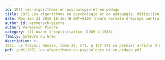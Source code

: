 ```yaml
---
id: 1971-les-algorithmes-en-psychologie-et-en-pedago
title: 1971 Les algorithmes en psychologie et en pédagogie. définition et intérêts
date: Mon Jan 21 2019 10:16:49 GMT+0100 (heure normale d’Europe centrale)
author_id: vermersch-pierre
author: Vermersch Pierre
category: (1) Avant l'explicitation (1969 à 1988)
family: Auteurs du Grex
description: >-
1971, Le Travail Humain, tome 34, n°1, p 157-176 Le premier article d'une série de trois sur la théorie des algorithmes. Ma première tentative pour m'intéresser au déroulement des actions et non pas seulement à leur résultat. 
pdf: /pdf/1971-les-algorithmes-en-psychologie-et-en-pedago.pdf
---
```

